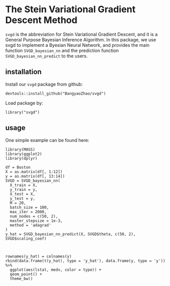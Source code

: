 # The Stein Variational Gradient Descent Method
`svgd` is the abbreviation for Stein Variational Gradient Descent, and it is a General Purpose Bayesian Inference Algorithm. In this package, we use svgd to implement a Byesian Neural Network, and provides the main function `SVGD_bayesian_nn` and the prediction function `SVGD_bayesian_nn_predict` to the users. 

## installation

Install our `svgd` package from github:
```
devtools::install_github("BangyaoZhao/svgd")
```

Load package by:
```
library("svgd")
```

## usage

One simple example can be found here:

```
library(MASS)
library(ggplot2)
library(dplyr)

df = Boston
X = as.matrix(df[, 1:12])
y = as.matrix(df[, 13:14])
SVGD = SVGD_bayesian_nn(
  X_train = X,
  y_train = y,
  X_test = X,
  y_test = y,
  M = 20,
  batch_size = 100,
  max_iter = 2000,
  num_nodes = c(50, 2),
  master_stepsize = 1e-3,
  method = 'adagrad'
)
y_hat = SVGD_bayesian_nn_predict(X, SVGD$theta, c(50, 2), SVGD$scaling_coef)



rownames(y_hat) = colnames(y)
rbind(data.frame(t(y_hat), type = 'y_hat'), data.frame(y, type = 'y')) %>%
  ggplot(aes(lstat, medv, color = type)) +
  geom_point() +
  theme_bw()
```
